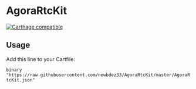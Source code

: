 # AgoraRtcKit

[![Carthage compatible](https://img.shields.io/badge/Carthage-compatible-brightgreen.svg?style=flat)](https://github.com/Carthage/Carthage)

## Usage
Add this line to your Cartfile:

`binary "https://raw.githubusercontent.com/newbdez33/AgoraRtcKit/master/AgoraRtcKit.json"`
